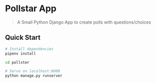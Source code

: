 # Pollstar App

> A Small Python Django App to create polls with questions/choices

## Quick Start

``` bash
# Install dependencies
pipenv install

cd pollster

# Serve on localhost:8000
python manage.py runserver
```